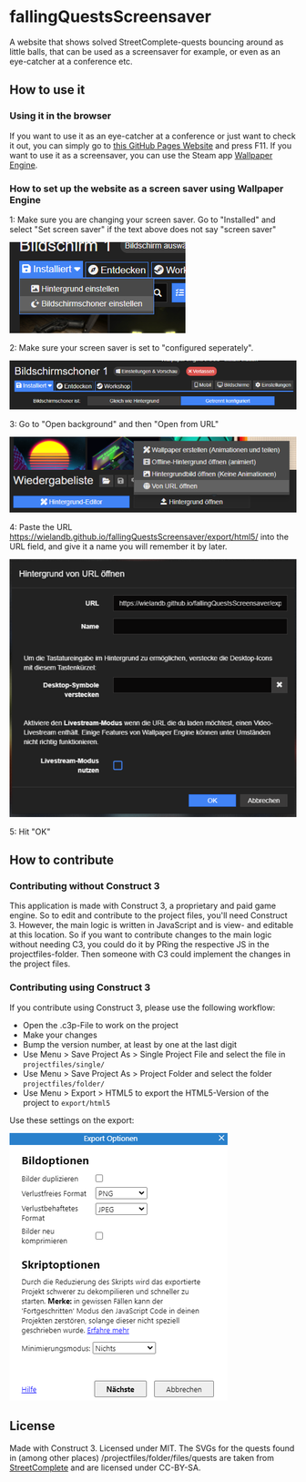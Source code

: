 # fallingQuestsScreensaver
A website that shows solved StreetComplete-quests bouncing around as little balls, that can be used as a screensaver for example, or even as an eye-catcher at a conference etc.

## How to use it

### Using it in the browser

If you want to use it as an eye-catcher at a conference or just want to check it out, you can simply go to [this GitHub Pages Website](https://wielandb.github.io/fallingQuestsScreensaver/export/html5/) and press F11. If you want to use it as a screensaver, you can use the Steam app [Wallpaper Engine](https://store.steampowered.com/app/431960/Wallpaper_Engine/).

### How to set up the website as a screen saver using Wallpaper Engine

1: Make sure you are changing your screen saver. Go to "Installed" and select "Set screen saver" if the text above does not say "screen saver"

![we-1](readme-assets/we-1.png)

2: Make sure your screen saver is set to "configured seperately".

![we-2](readme-assets/we-2.png)

3: Go to "Open background" and then "Open from URL"

![](readme-assets/we-3.png)

4: Paste the URL https://wielandb.github.io/fallingQuestsScreensaver/export/html5/ into the URL field, and give it a name you will remember it by later.

![we-4](readme-assets/we-4.png)

5: Hit "OK"

## How to contribute

### Contributing without Construct 3

This application is made with Construct 3, a proprietary and paid game engine. So to edit and contribute to the project files, you'll need Construct 3. However, the main logic is written in JavaScript and is view- and editable at this location. So if you want to contribute changes to the main logic without needing C3, you could do it by PRing the respective JS in the projectfiles-folder. Then someone with C3 could implement the changes in the project files. 

### Contributing using Construct 3

If you contribute using Construct 3, please use the following workflow:

- Open the .c3p-File to work on the project
- Make your changes
- Bump the version number, at least by one at the last digit
- Use Menu > Save Project As > Single Project File and select the file in `projectfiles/single/`
- Use Menu > Save Project As > Project Folder and select the folder `projectfiles/folder/`
- Use Menu > Export > HTML5 to export the HTML5-Version of the project to `export/html5`

Use these settings on the export:

![c3-1](readme-assets/c3-1.png)

## License

Made with Construct 3. Licensed under MIT. The SVGs for the quests found in (among other places) /projectfiles/folder/files/quests are taken from [StreetComplete](https://github.com/streetcomplete/StreetComplete/) and are licensed under CC-BY-SA.
